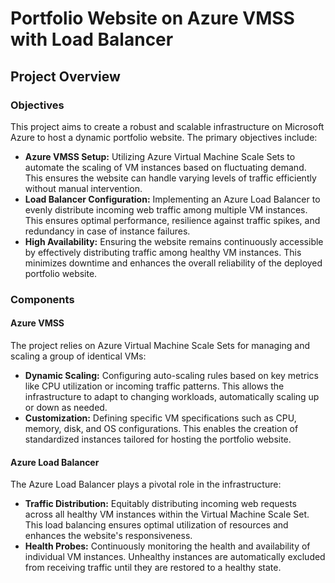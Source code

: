 # Portfolio Website on Azure VMSS with Load Balancer

## Project Overview

### Objectives

This project aims to create a robust and scalable infrastructure on Microsoft Azure to host a dynamic portfolio website. The primary objectives include:

- **Azure VMSS Setup:** Utilizing Azure Virtual Machine Scale Sets to automate the scaling of VM instances based on fluctuating demand. This ensures the website can handle varying levels of traffic efficiently without manual intervention.
- **Load Balancer Configuration:** Implementing an Azure Load Balancer to evenly distribute incoming web traffic among multiple VM instances. This ensures optimal performance, resilience against traffic spikes, and redundancy in case of instance failures.
- **High Availability:** Ensuring the website remains continuously accessible by effectively distributing traffic among healthy VM instances. This minimizes downtime and enhances the overall reliability of the deployed portfolio website.

### Components

#### Azure VMSS

The project relies on Azure Virtual Machine Scale Sets for managing and scaling a group of identical VMs:

- **Dynamic Scaling:** Configuring auto-scaling rules based on key metrics like CPU utilization or incoming traffic patterns. This allows the infrastructure to adapt to changing workloads, automatically scaling up or down as needed.
- **Customization:** Defining specific VM specifications such as CPU, memory, disk, and OS configurations. This enables the creation of standardized instances tailored for hosting the portfolio website.

#### Azure Load Balancer

The Azure Load Balancer plays a pivotal role in the infrastructure:

- **Traffic Distribution:** Equitably distributing incoming web requests across all healthy VM instances within the Virtual Machine Scale Set. This load balancing ensures optimal utilization of resources and enhances the website's responsiveness.
- **Health Probes:** Continuously monitoring the health and availability of individual VM instances. Unhealthy instances are automatically excluded from receiving traffic until they are restored to a healthy state.
